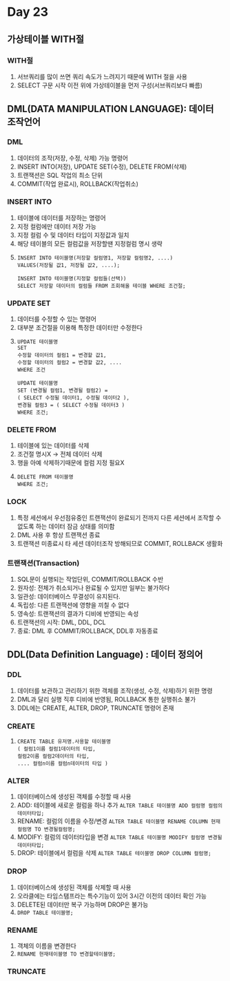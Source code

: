 # Day 23
## 가상테이블 WITH절
### WITH절
1. 서브쿼리를 많이 쓰면 쿼리 속도가 느려지기 때문에 WITH 절을 사용
2. SELECT 구문 시작 이전 위에 가상테이블을 먼저 구성(서브쿼리보다 빠름)

## DML(DATA MANIPULATION LANGUAGE): 데이터 조작언어
### DML
1. 데이터의 조작(저장, 수정, 삭제) 가능 명령어
2. INSERT INTO(저장), UPDATE SET(수정), DELETE FROM(삭제)
3. 트랜잭션은 SQL 작업의 최소 단위
4. COMMIT(작업 완료시), ROLLBACK(작업취소)

### INSERT INTO
1. 테이블에 데이터를 저장하는 명령어
2. 지정 컬럼에만 데이터 저장 가능
3. 지정 컬럼 수 및 데이터 타입이 지정값과 일치
4. 해당 테이블의 모든 컬럼값을 저장할땐 지정컬럼 명시 생략
5. ```
   INSERT INTO 테이블명(저장할 컬럼명1, 저장할 컬럼명2, ....)
   VALUES(저장될 값1, 저장될 값2, ....);
   
   INSERT INTO 테이블명(지정할 컬럼들(선택)) 
   SELECT 저장할 데이터의 컬럼들 FROM 조회해올 테이블 WHERE 조건절;
   ```

### UPDATE SET
1. 데이터를 수정할 수 있는 명령어
2. 대부분 조건절을 이용해 특정한 데이터만 수정한다
3. ```
   UPDATE 테이블명
   SET
   수정할 데이터의 컬럼1 = 변경할 값1,
   수정할 데이터의 컬럼2 = 변경할 값2, ....
   WHERE 조건

   UPDATE 테이블명
   SET (변경될 컬럼1, 변경될 컬럼2) =
   ( SELECT 수정될 데이터1, 수정될 데이터2 ),
   변경될 컬럼3 = ( SELECT 수정될 데이터3 )
   WHERE 조건;
   ```

### DELETE FROM
1. 테이블에 있는 데이터를 삭제
2. 조건절 명시X -> 전체 데이터 삭제
3. 행을 아예 삭제하기때문에 컬럼 지정 필요X
4. ```
   DELETE FROM 테이블명
   WHERE 조건;
   ```

### LOCK
1. 특정 세션에서 우선점유중인 트랜잭션이 완료되기 전까지 다른 세션에서 조작할 수 없도록 하는 데이터 잠금 상태를 의미함
2. DML 사용 후 항상 트랜잭션 종료
3. 트랜잭션 미종료시 타 세션 데이터조작 방해되므로 COMMIT, ROLLBACK 생활화

### 트랜잭션(Transaction)
1. SQL문이 실행되는 작업단위, COMMIT/ROLLBACK 수반
2. 원자성: 전체가 취소되거나 완료될 수 있지만 일부는 불가하다
3. 일관성: 데이터베이스 무결성이 유지된다.
4. 독립성: 다른 트랜잭션에 영향을 끼칠 수 없다
5. 영속성: 트랜잭션의 결과가 디비에 반영되는 속성
6. 트랜잭션의 시작: DML, DDL, DCL
7. 종료: DML 후 COMMIT/ROLLBACK, DDL후 자동종료

## DDL(Data Definition Language) : 데이터 정의어
### DDL
1. 데이터를 보관하고 관리하기 위한 객체를 조작(생성, 수정, 삭제)하기 위한 명령
2. DML과 달리 실행 직후 디비에 반영됨, ROLLBACK 통한 실행취소 불가
3. DDL에는 CREATE, ALTER, DROP, TRUNCATE 명령어 존재

### CREATE
1. ```
   CREATE TABLE 유저명.사용할 테이블명
   ( 컬럼1이름 컬럼1데이터의 타입,
   컬럼2이름 컬럼2데이터의 타입,
   .... 컬럼n이름 컬럼n데이터의 타입 )
   ```

### ALTER
1. 데이터베이스에 생성된 객체를 수정할 때 사용
2. ADD: 테이블에 새로운 컬럼을 하나 추가
   `ALTER TABLE 테이블명 ADD 컬럼명 컬럼의데이터타입;`</br>
3. RENAME: 컬럼의 이름을 수정/변경
   `ALTER TABLE 테이블명 RENAME COLUMN 현재컬럼명 TO 변경될컬럼명;`</br>
4. MODIFY: 컬럼의 데이터타입을 변경
   `ALTER TABLE 테이블명 MODIFY 컬럼명 변경될데이터타입;`</br>
5. DROP: 테이블에서 컬럼을 삭제
   `ALTER TABLE 테이블명 DROP COLUMN 컬럼명;`</br>

### DROP
1. 데이터베이스에 생성된 객체를 삭제할 때 사용
2. 오라클에는 타임스탬프라는 특수기능이 있어 3시간 이전의 데이터 확인 가능
3. DELETE된 데이터만 복구 가능하며 DROP은 불가능
4. `DROP TABLE 테이블명;`

### RENAME
1. 객체의 이름을 변경한다
2. `RENAME 현재테이블명 TO 변경할테이블명;`

### TRUNCATE

